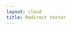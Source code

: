 ```yaml
---
layout: cloud
title: Redirect tester
---
```


<script type="text/javascript" src="../js/yaml.js"></script>
<script language="javascript">
$( document ).ready(function() {
  YAML.fromURL("../redirects.yaml",function(data){
    var errors = YAML.getErrors();
    if (errors.length == 0) {
      console.log("Done! Took " + YAML.getProcessingTime() + " miliseconds. data.redirects.length=" + data.redirects.length );
      console.log(data);
      for(var redirect in data.redirects)
      {
        //document.write(redirect.from + "=" redirect.to)
      }
    } else {
      console.log(document.getElementById("out").innerHTML = errors.join("<br>"));
    }
  });
});
</script>
